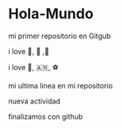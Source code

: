 # Hola-Mundo

mi primer repositorio en Gitgub

i love 🍺, 🍕 ,🍣

i love 🐶, 🇦🇷, ⚽ 

mi ultima linea en mi repositorio

nueva actividad 

finalizamos con github
